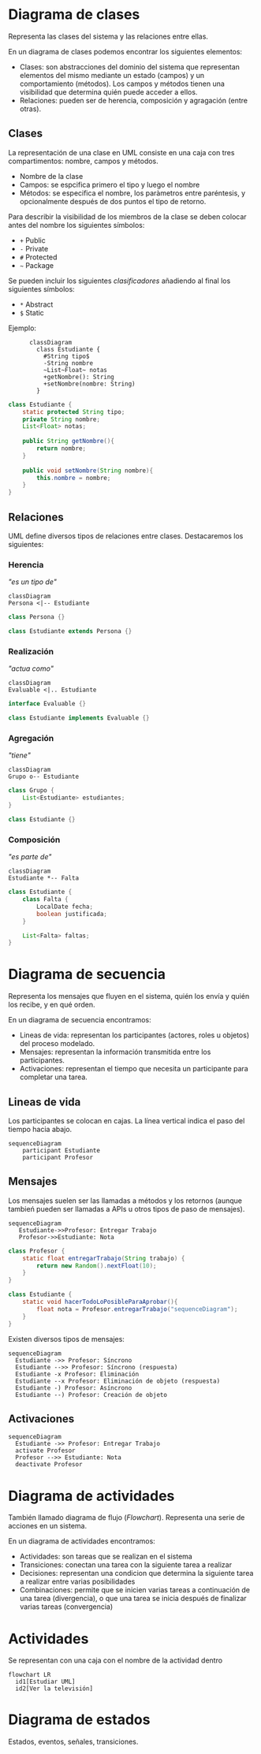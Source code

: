 # Diagrama de clases

Representa las clases del sistema y las relaciones entre ellas.

En un diagrama de clases podemos encontrar los siguientes elementos:
- Clases: son abstracciones del dominio del sistema que representan elementos del mismo mediante un estado (campos) y un comportamiento (métodos). Los campos y métodos tienen una visibilidad que determina quién puede acceder a ellos.
- Relaciones: pueden ser de herencia, composición y agragación (entre otras).

## Clases
La representación de una clase en UML consiste en una caja con tres compartimentos: nombre, campos y métodos.
- Nombre de la clase
- Campos: se espcifica primero el tipo y luego el nombre
- Métodos: se especifica el nombre, los paràmetros entre paréntesis, y opcionalmente después de dos puntos el tipo de retorno.

Para describir la visibilidad de los miembros de la clase se deben colocar antes del nombre los siguientes símbolos:
- `+` Public
- `-` Private
- `#` Protected
- `~` Package

Se pueden incluir los siguientes *clasificadores* añadiendo al final los siguientes símbolos:
- `*` Abstract
- `$` Static


Ejemplo:

```mermaid
      classDiagram
        class Estudiante {
          #String tipo$
          -String nombre
          ~List~Float~ notas
          +getNombre(): String
          +setNombre(nombre: String)
        }
```

```java
class Estudiante {
    static protected String tipo;
    private String nombre;
    List<Float> notas;
  
    public String getNombre(){ 
        return nombre;
    }
  
    public void setNombre(String nombre){
        this.nombre = nombre;
    }
}
```



## Relaciones

UML define diversos tipos de relaciones entre clases. Destacaremos los siguientes:

### Herencia
_"es un tipo de"_
```mermaid
classDiagram
Persona <|-- Estudiante
```
```java
class Persona {}

class Estudiante extends Persona {}
```
### Realización
_"actua como"_
```mermaid
classDiagram
Evaluable <|.. Estudiante
```
```java
interface Evaluable {}

class Estudiante implements Evaluable {}
```

### Agregación
_"tiene"_
```mermaid
classDiagram
Grupo o-- Estudiante
```
```java
class Grupo {
    List<Estudiante> estudiantes;
}

class Estudiante {}
```

### Composición
_"es parte de"_
```mermaid
classDiagram
Estudiante *-- Falta
```
```java
class Estudiante {
    class Falta {
        LocalDate fecha;
        boolean justificada;
    }

    List<Falta> faltas;
}
```

# Diagrama de secuencia
Representa los mensajes que fluyen en el sistema, quién los envía y quién los recibe, y en qué orden.

En un diagrama de secuencia encontramos:
- Lineas de vida: representan los participantes (actores, roles u objetos) del proceso modelado.
- Mensajes: representan la información transmitida entre los participantes.
- Activaciones: representan el tiempo que necesita un participante para completar una tarea.

## Lineas de vida
Los participantes se colocan en cajas. La línea vertical indica el paso del tiempo hacia abajo.

```mermaid
sequenceDiagram
    participant Estudiante
    participant Profesor
```

## Mensajes
Los mensajes suelen ser las llamadas a métodos y los retornos (aunque tambień pueden ser llamadas a APIs u otros tipos de paso de mensajes).


```mermaid
sequenceDiagram
   Estudiante->>Profesor: Entregar Trabajo
   Profesor->>Estudiante: Nota
```
```java
class Profesor {
    static float entregarTrabajo(String trabajo) {
        return new Random().nextFloat(10);
    }
}

class Estudiante {
    static void hacerTodoLoPosibleParaAprobar(){
        float nota = Profesor.entregarTrabajo("sequenceDiagram");
    }
}
```

Existen diversos tipos de mensajes:

```mermaid
sequenceDiagram
  Estudiante ->> Profesor: Síncrono
  Estudiante -->> Profesor: Síncrono (respuesta)
  Estudiante -x Profesor: Eliminación 
  Estudiante --x Profesor: Eliminación de objeto (respuesta)
  Estudiante -) Profesor: Asíncrono
  Estudiante --) Profesor: Creación de objeto
```

## Activaciones

```mermaid
sequenceDiagram 
  Estudiante ->> Profesor: Entregar Trabajo
  activate Profesor
  Profesor -->> Estudiante: Nota
  deactivate Profesor
```

# Diagrama de actividades

También llamado diagrama de flujo (_Flowchart_). Representa una serie de acciones en un sistema.

En un diagrama de actividades encontramos:

- Actividades: son tareas que se realizan en el sistema
- Transiciones: conectan una tarea con la siguiente tarea a realizar
- Decisiones: representan una condicion que determina la siguiente tarea a realizar entre varias posibilidades
- Combinaciones: permite que se inicien varias tareas a continuación de una tarea (divergencia), o que una tarea se inicia después de finalizar varias tareas (convergencia)

# Actividades

Se representan con una caja con el nombre de la actividad dentro

```mermaid
flowchart LR
  id1[Estudiar UML]
  id2[Ver la televisión]
```

# Diagrama de estados

Estados, eventos, señales, transiciones.
